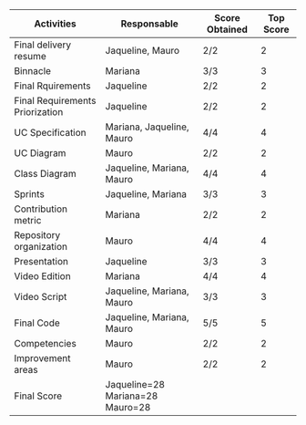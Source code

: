 | Activities | Responsable | Score Obtained | Top Score |
|------------|-------------|----------------|-----------|
|Final delivery resume|Jaqueline, Mauro|2/2|2|
|Binnacle| Mariana|3/3 |3|
|Final Rquirements|Jaqueline|2/2|2|
|Final Requirements Priorization|Jaqueline|2/2|2|
|UC Specification|Mariana, Jaqueline, Mauro|4/4|4|
|UC Diagram|Mauro|2/2|2|
|Class Diagram |Jaqueline, Mariana, Mauro|4/4|4|
|Sprints|Jaqueline, Mariana|3/3|3|
|Contribution metric|Mariana|2/2|2|
|Repository organization|Mauro|4/4|4|
|Presentation |Jaqueline|3/3|3|
|Video Edition|Mariana|4/4|4|
|Video Script|Jaqueline, Mariana, Mauro|3/3|3|
|Final Code|Jaqueline, Mariana, Mauro|5/5|5|
|Competencies|Mauro|2/2|2|
|Improvement areas|Mauro|2/2|2
|Final Score|Jaqueline=28       Mariana=28       Mauro=28  |
